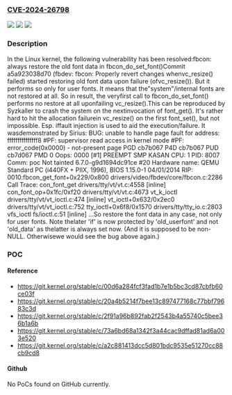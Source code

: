 ### [CVE-2024-26798](https://cve.mitre.org/cgi-bin/cvename.cgi?name=CVE-2024-26798)
![](https://img.shields.io/static/v1?label=Product&message=Linux&color=blue)
![](https://img.shields.io/static/v1?label=Version&message=ebd6f886aa24%3C%2020a4b5214f7b%20&color=brighgreen)
![](https://img.shields.io/static/v1?label=Vulnerability&message=n%2Fa&color=brighgreen)

### Description

In the Linux kernel, the following vulnerability has been resolved:fbcon: always restore the old font data in fbcon_do_set_font()Commit a5a923038d70 (fbdev: fbcon: Properly revert changes whenvc_resize() failed) started restoring old font data upon failure (ofvc_resize()). But it performs so only for user fonts. It means that the"system"/internal fonts are not restored at all. So in result, the veryfirst call to fbcon_do_set_font() performs no restore at all uponfailing vc_resize().This can be reproduced by Syzkaller to crash the system on the nextinvocation of font_get(). It's rather hard to hit the allocation failurein vc_resize() on the first font_set(), but not impossible. Esp. iffault injection is used to aid the execution/failure. It wasdemonstrated by Sirius:  BUG: unable to handle page fault for address: fffffffffffffff8  #PF: supervisor read access in kernel mode  #PF: error_code(0x0000) - not-present page  PGD cb7b067 P4D cb7b067 PUD cb7d067 PMD 0  Oops: 0000 [#1] PREEMPT SMP KASAN  CPU: 1 PID: 8007 Comm: poc Not tainted 6.7.0-g9d1694dc91ce #20  Hardware name: QEMU Standard PC (i440FX + PIIX, 1996), BIOS 1.15.0-1 04/01/2014  RIP: 0010:fbcon_get_font+0x229/0x800 drivers/video/fbdev/core/fbcon.c:2286  Call Trace:   <TASK>   con_font_get drivers/tty/vt/vt.c:4558 [inline]   con_font_op+0x1fc/0xf20 drivers/tty/vt/vt.c:4673   vt_k_ioctl drivers/tty/vt/vt_ioctl.c:474 [inline]   vt_ioctl+0x632/0x2ec0 drivers/tty/vt/vt_ioctl.c:752   tty_ioctl+0x6f8/0x1570 drivers/tty/tty_io.c:2803   vfs_ioctl fs/ioctl.c:51 [inline]  ...So restore the font data in any case, not only for user fonts. Note thelater 'if' is now protected by 'old_userfont' and not 'old_data' as thelatter is always set now. (And it is supposed to be non-NULL. Otherwisewe would see the bug above again.)

### POC

#### Reference
- https://git.kernel.org/stable/c/00d6a284fcf3fad1b7e1b5bc3cd87cbfb60ce03f
- https://git.kernel.org/stable/c/20a4b5214f7bee13c897477168c77bbf79683c3d
- https://git.kernel.org/stable/c/2f91a96b892fab2f2543b4a55740c5bee36b1a6b
- https://git.kernel.org/stable/c/73a6bd68a1342f3a44cac9dffad81ad6a003e520
- https://git.kernel.org/stable/c/a2c881413dcc5d801bdc9535e51270cc88cb9cd8

#### Github
No PoCs found on GitHub currently.

